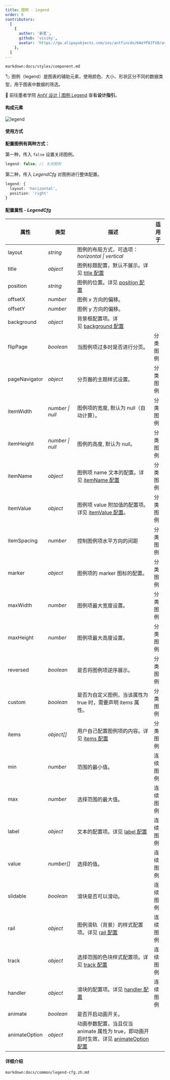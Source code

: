 ```yaml
---
title: 图例 - Legend
order: 0
contributors:
  [
    {
      author: '新茗',
      github: 'visiky',
      avatar: 'https://gw.alipayobjects.com/zos/antfincdn/KAeYPA3TV0/avatar.jpeg',
    },
  ]
---
```


`markdown:docs/styles/component.md`

🏷️ 图例（legend）是图表的辅助元素，使用颜色、大小、形状区分不同的数据类型，用于图表中数据的筛选。

🎨 前往墨者学院 [AntV 设计 | 图例 Legend](https://www.yuque.com/mo-college/vis-design/hcs9p2) 查看**设计指引**。 

#### 构成元素

![legend](https://gw.alipayobjects.com/zos/antfincdn/COyXvtsGrl/f5bb4c22-f16a-422e-bfee-a9b3d0a5b1b9.png)

#### 使用方式

<b>配置图例有两种方式：</b>

第一种，传入 `false` 设置关闭图例。

```ts
legend: false; // 关闭图例
```

第二种，传入 _LegendCfg_ 对图例进行整体配置。


```ts
legend: {
  layout: 'horizontal',
  position: 'right'
}
```

#### 配置属性 - _LegendCfg_

| 属性 | 类型 | 描述 | 适用于 |
| --- | --- |--- | --- |
| layout | _string_ |  图例的布局方式，可选项：_horizontal \| vertical_ |  |
| title | _object_ | 图例标题配置，默认不展示。详见 [title 配置](#title) |  |
| position | _string_ | 图例的位置。详见 [position 配置](#position) |  |
| offsetX | _number_ | 图例 x 方向的偏移。 |  |
| offsetY | _number_ | 图例 y 方向的偏移。 |  |
| background | _object_ | 背景框配置项。详见 [background 配置](#background) |  |
| flipPage | _boolean_ | 当图例项过多时是否进行分页。 | <tag color="green" text="分类图例">分类图例</tag> |
| pageNavigator | _object_ | 分页器的主题样式设置。 | <tag color="green" text="分类图例">分类图例</tag> |
| itemWidth | _number \| null_ | 图例项的宽度, 默认为 null（自动计算）。 | <tag color="green" text="分类图例">分类图例</tag> |
| itemHeight | _number \| null_ | 图例的高度, 默认为 null。 | <tag color="green" text="分类图例">分类图例</tag> |
| itemName | _object_ | 图例项 name 文本的配置。详见 [itemName 配置](#itemname) | <tag color="green" text="分类图例">分类图例</tag> |
| itemValue | _object_ | 图例项 value 附加值的配置项。详见 [itemValue 配置](#itemvalue)。 | <tag color="green" text="分类图例">分类图例</tag> |
| itemSpacing | _number_ | 控制图例项水平方向的间距 | <tag color="green" text="分类图例">分类图例</tag> |
| marker | _object_ | 图例项的 marker 图标的配置。 | <tag color="green" text="分类图例">分类图例</tag> |
| maxWidth | _number_ | 图例项最大宽度设置。 | <tag color="green" text="分类图例">分类图例</tag> |
| maxHeight | _number_ | 图例项最大高度设置。 | <tag color="green" text="分类图例">分类图例</tag> |
| reversed | _boolean_ | 是否将图例项逆序展示。 | <tag color="green" text="分类图例">分类图例</tag> |
| custom | _boolean_ | 是否为自定义图例，当该属性为 true 时，需要声明 items 属性。 |<tag color="green" text="分类图例">分类图例</tag> |
| items | _object[]_ | 用户自己配置图例项的内容。详见 [items 配置](#items) | <tag color="green" text="分类图例">分类图例</tag> |
| min | _number_ | 范围的最小值。 | <tag color="cyan" text="连续图例">连续图例</tag> |
| max | _number_ | 选择范围的最大值。 | <tag color="cyan" text="连续图例">连续图例</tag> |
| label | _object_ | 文本的配置项。详见 [label 配置](#label) | <tag color="cyan" text="连续图例">连续图例</tag> |
| value | _number[]_ | 选择的值。 | <tag color="cyan" text="连续图例">连续图例</tag> |
| slidable | _boolean_ | 滑块是否可以滑动。 | <tag color="cyan" text="连续图例">连续图例</tag> |
| rail | _object_ | 图例滑轨（背景）的样式配置项。详见 [rail 配置](#rail) | <tag color="cyan" text="连续图例">连续图例</tag> |
| track | _object_ | 选择范围的色块样式配置项。详见 [track 配置](#track) | <tag color="cyan" text="连续图例">连续图例</tag> |
| handler | _object_ | 滑块的配置项。详见 [handler 配置](#handler) | <tag color="cyan" text="连续图例">连续图例</tag> |
| animate | _boolean_ | 是否开启动画开关。 |  |
| animateOption | _object_ | 动画参数配置，当且仅当 animate 属性为 true，即动画开启时生效，详见 [animateOption 配置](#animateOption) |  |

<a name="fDpx7"></a>

#### 详细介绍

`markdown:docs/common/legend-cfg.zh.md`



